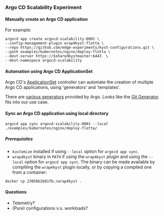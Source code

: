 ### Argo CD Scalability Experiment

#### Manually create an Argo CD application
For example:
```shell
argocd app create argocd-scalability-0001 \
--config-management-plugin wrap4kyst-flotta \
--repo https://github.com/edge-experiments/kyst-configurations.git \
--path examples/kubernetes/nginx/deploy-flotta \
--dest-server https://$sharedkystmaster:6443  \
--dest-namespace argocd-scalability
```

#### Automation using Argo CD ApplicationSet
Argo CD's [ApplicationSet](https://argo-cd.readthedocs.io/en/stable/user-guide/application-set/) controller can automate the creation of multiple Argo CD applications, using 'generators' and 'templates'.

There are [various generators](https://argo-cd.readthedocs.io/en/stable/operator-manual/applicationset/Generators/) provided by Argo.
Looks like the [Git Generator](https://argo-cd.readthedocs.io/en/stable/operator-manual/applicationset/Generators-Git/) fits into our use case.

#### Sync an Argo CD application using local directory
```shell
argocd app sync argocd-scalability-0001 --local ./examples/kubernetes/nginx/deploy-flotta/
```

##### Prerequisites
- `kustomize` installed if using `--local` option for `argocd app sync`.
- `wrap4kyst` binary in `PATH` if using the `wrap4kyst` plugin and using the `--local` option for `argocd app sync`. The binary can be made available by compliling the `wrap4kyst` plugin locally, or by copying a complied one from a container:
```shell
docker cp 23058b2b81fb:/wrap4kyst .
```

#### Questions
- Telemetry?
- (Pure) configurations v.s. workloads?
